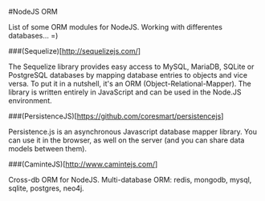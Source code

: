 #NodeJS ORM

List of some ORM modules for NodeJS. Working with differentes databases... =)

###(Sequelize)[http://sequelizejs.com/]

The Sequelize library provides easy access to MySQL, MariaDB, SQLite or PostgreSQL databases by mapping database entries to objects and vice versa. To put it in a nutshell, it's an ORM (Object-Relational-Mapper). The library is written entirely in JavaScript and can be used in the Node.JS environment.

###(PersistenceJS)[https://github.com/coresmart/persistencejs]

Persistence.js is an asynchronous Javascript database mapper library. You can use it in the browser, as well on the server (and you can share data models between them).

###(CaminteJS)[http://www.camintejs.com/]

Cross-db ORM for NodeJS. Multi-database ORM: redis, mongodb, mysql, sqlite, postgres, neo4j.
